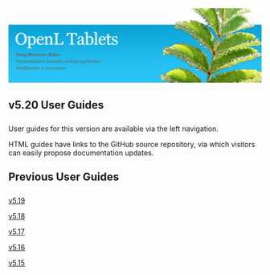 <img src="img/OpenLHome.png" width="700">

<h2 style="margin-bottom:1.25em;">v5.20 User Guides</h2>

User guides for this version are available via the left navigation.

HTML guides have links to the GitHub source repository, via which visitors can easily propose documentation updates.

<h2 style="margin-top:1.25em; margin-bottom:1.25em;"> Previous User Guides</h2>

[v5.19](https://openldocs.readthedocs.io/en/v5.19/)

[v5.18](https://openldocs.readthedocs.io/en/v5.18/)

[v5.17](https://openldocs.readthedocs.io/en/v5.17/)

[v5.16](https://openldocs.readthedocs.io/en/v5.16/)

[v5.15](https://openldocs.readthedocs.io/en/v5.15/)
